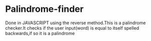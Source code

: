 # Palindrome-finder
Done in JAVASCRIPT using the reverse method.This is a palindrome checker.It checks if the user input(word) is equal to itself spelled backwards,if so it is a palindrome
